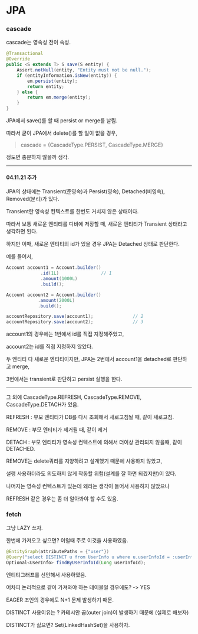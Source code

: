 # JPA

### cascade

cascade는 영속성 전이 속성.

```java
@Transactional
@Override
public <S extends T> S save(S entity) {
	Assert.notNull(entity, "Entity must not be null.");
	if (entityInformation.isNew(entity)) {
		em.persist(entity);
		return entity;
	} else {
		return em.merge(entity);
	}
}
```

JPA에서 save()를 할 때 persist or merge를 날림.

따라서 굳이 JPA에서 delete()를 할 일이 없을 경우, 

> cascade = {CascadeType.PERSIST, CascadeType.MERGE}

정도면 충분하지 않을까 생각.



****

#### 04.11.21 추가

JPA의 상태에는 Transient(준영속)과 Persist(영속), Detached(비영속), Removed(분리)가 있다.

Transient란 영속성 컨텍스트를 한번도 거치지 않은 상태이다.

따라서 보통 새로운 엔티티를 디비에 저장할 때, 새로운 엔티티가 Transient 상태라고 생각하면 된다.

하지만 이때, 새로운 엔티티의 id가 있을 경우 JPA는 Detached 상태로 판단한다.

예를 들어서,

```java
Account account1 = Account.builder()
  			 .id(1L) 				// 1
  			 .amount(1000L)
  			 .build();

Account account2 = Account.builder()
  			.amount(2000L)
  			.build();

accountRepository.save(account1); 				// 2
accountRepository.save(account2); 				// 3
```

account1의 경우에는 1번에서 id를 직접 지정해주었고,

account2는 id를 직접 지정하지 않았다.

두 엔티티 다 새로운 엔티티이지만, JPA는 2번에서 account1을 detached로 판단하고 merge,

 3번에서는 transient로 판단하고 persist 실행을 한다.

-------------







그 외에 CascadeType.REFRESH, CascadeType.REMOVE, CascadeType.DETACH가 있음.

REFRESH : 부모 엔티티가 DB를 다시 조회해서 새로고침될 때, 같이 새로고침.

REMOVE : 부모 엔티티가 제거될 때, 같이 제거

DETACH : 부모 엔티티가 영속성 컨텍스트에 의해서 더이상 관리되지 않을때, 같이 DETACHED.



REMOVE는 delete쿼리를 지양하려고 설계했기 때문에 사용하지 않았고, 

설령 사용하더라도 의도하지 않게 작동할 위험(설계를 잘 하면 되겠지만)이 있다.

나머지는 영속성 컨텍스트가 있는데 왜라는 생각이 들어서 사용하지 않았으나

REFRESH 같은 경우는 좀 더 알아봐야 할 수도 있음.



### fetch

그냥 LAZY 쓰자.

한번에 가져오고 싶으면? 이럴때 주로 이것을 사용하였음.

```java
@EntityGraph(attributePaths = {"user"})
@Query("select DISTINCT u from UserInfo u where u.userInfoId = :userInfoId")
Optional<UserInfo> findByUserInfoId(Long userInfoId);
```



엔티티그래프를 선언해서 사용하였음.

어차피 논리적으로 같이 가져와야 하는 테이블일 경우에도? -> YES

EAGER 조인의 경우에도 N+1 문제 발생하기 때문.

DISTINCT 사용이유는 ? 카테시안 곱(outer join)이 발생하기 때문에 (실제로 해보자)

DISTINCT가 싫으면? Set(LinkedHashSet)을 사용하자.


